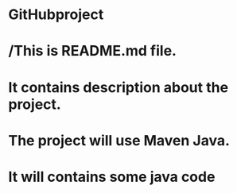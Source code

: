 # GitHubproject
# /This is README.md file.
# It contains description about the project.
# The project will use Maven Java.
# It will contains some java code
